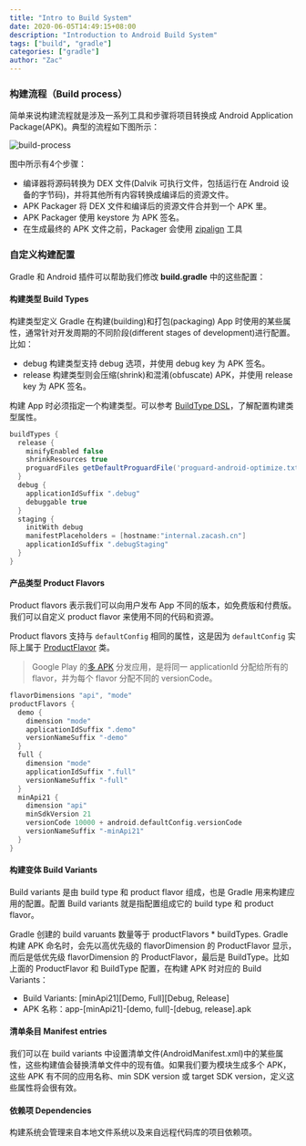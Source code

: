 ```yaml
---
title: "Intro to Build System"
date: 2020-06-05T14:49:15+08:00
description: "Introduction to Android Build System"
tags: ["build", "gradle"]
categories: ["gradle"]
author: "Zac"
---
```


### 构建流程（Build process）

简单来说构建流程就是涉及一系列工具和步骤将项目转换成 Android Application Package(APK)。典型的流程如下图所示：

![build-process][bp]

图中所示有4个步骤：

+ 编译器将源码转换为 DEX 文件(Dalvik 可执行文件，包括运行在 Android 设备的字节码)，并将其他所有内容转换成编译后的资源文件。
+ APK Packager 将 DEX 文件和编译后的资源文件合并到一个 APK 里。
+ APK Packager 使用 keystore 为 APK 签名。
+ 在生成最终的 APK 文件之前，Packager 会使用 [zipalign][zn] 工具

### 自定义构建配置

Gradle 和 Android 插件可以帮助我们修改 **build.gradle** 中的这些配置：

#### 构建类型 Build Types

构建类型定义 Gradle 在构建(building)和打包(packaging) App 时使用的某些属性，通常针对开发周期的不同阶段(different stages of development)进行配置。比如：

+ debug 构建类型支持 debug 选项，并使用 debug key 为 APK 签名。
+ release 构建类型则会压缩(shrink)和混淆(obfuscate) APK，并使用 release key 为 APK 签名。

构建 App 时必须指定一个构建类型。可以参考 [BuildType DSL][bt]，了解配置构建类型属性。

``` groovy
buildTypes {
  release {
    minifyEnabled false
    shrinkResources true
    proguardFiles getDefaultProguardFile('proguard-android-optimize.txt'), 'proguard-rules.pro'
  }
  debug {
    applicationIdSuffix ".debug"
    debuggable true
  }
  staging {
    initWith debug
    manifestPlaceholders = [hostname:"internal.zacash.cn"]
    applicationIdSuffix ".debugStaging"
  }
}
```

#### 产品类型 Product Flavors

Product flavors 表示我们可以向用户发布 App 不同的版本，如免费版和付费版。我们可以自定义 product flavor 来使用不同的代码和资源。

Product flavors 支持与 `defaultConfig` 相同的属性，这是因为 `defaultConfig` 实际上属于 [ProductFlavor][pf] 类。

> Google Play 的[多 APK][multiple-apks] 分发应用，是将同一 applicationId 分配给所有的 flavor，并为每个 flavor 分配不同的 versionCode。

``` groovy
flavorDimensions "api", "mode"
productFlavors {
  demo {
    dimension "mode"
    applicationIdSuffix ".demo"
    versionNameSuffix "-demo"
  }
  full {
    dimension "mode"
    applicationIdSuffix ".full"
    versionNameSuffix "-full"
  }
  minApi21 {
    dimension "api"
    minSdkVersion 21
    versionCode 10000 + android.defaultConfig.versionCode
    versionNameSuffix "-minApi21"
  }
}
```

#### 构建变体 Build Variants

Build variants 是由 build type 和 product flavor 组成，也是 Gradle 用来构建应用的配置。配置 Build variants 就是指配置组成它的 build type 和 product flavor。

Gradle 创建的 build varuants 数量等于 productFlavors * buildTypes. Gradle 构建 APK 命名时，会先以高优先级的 flavorDimension 的 ProductFlavor 显示，而后是低优先级 flavorDimension 的 ProductFlavor，最后是 BuildType。比如上面的 ProductFlavor 和 BuildType 配置，在构建 APK 时对应的 Build Variants：

+ Build Variants: [minApi21][Demo, Full][Debug, Release]
+ APK 名称：app-[minApi21]-[demo, full]-[debug, release].apk

#### 清单条目 Manifest entries

我们可以在 build variants 中设置清单文件(AndroidManifest.xml)中的某些属性，这些构建值会替换清单文件中的现有值。如果我们要为模块生成多个 APK，这些 APK 有不同的应用名称、min SDK version 或 target SDK version，定义这些属性将会很有效。

#### 依赖项 Dependencies

构建系统会管理来自本地文件系统以及来自远程代码库的项目依赖项。

[bp]:https://developer.android.google.cn/images/tools/studio/build-process_2x.png
[zn]:https://developer.android.com/studio/command-line/zipalign
[bt]:https://google.github.io/android-gradle-dsl/current/com.android.build.gradle.internal.dsl.BuildType.html
[pf]:http://google.github.io/android-gradle-dsl/current/com.android.build.gradle.internal.dsl.ProductFlavor.html
[multiple-apks]:https://developer.android.com/google/play/publishing/multiple-apks
